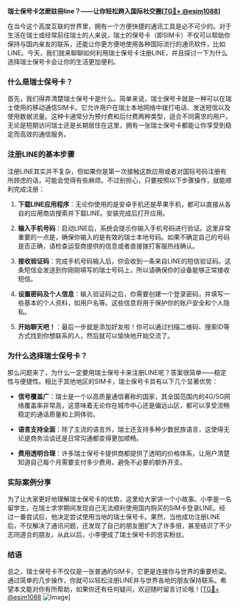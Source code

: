 **瑞士保号卡怎麽註冊line？——让你轻松跨入国际社交圈[[TG💪+ @esim1088](https://t.me/s/esim1088)]**

在当今这个高度互联的世界里，拥有一个方便快捷的通讯工具是必不可少的。对于生活在瑞士或经常前往瑞士的人来说，瑞士的保号卡（即SIM卡）不仅可以帮助你保持与国内亲友的联系，还能让你更方便地使用各种国际流行的通讯软件，比如LINE。今天，我们就来聊聊如何利用瑞士保号卡注册LINE，并且探讨一下为什么选择瑞士保号卡会让你的生活更加便利。

### 什么是瑞士保号卡？

首先，我们得弄清楚瑞士保号卡是什么。简单来说，瑞士保号卡就是一种可以在瑞士使用的移动通信SIM卡。它允许用户在瑞士本地网络中拨打电话、发送短信以及使用数据流量。这种卡通常分为预付费和后付费两种类型，适合不同需求的用户。无论是短期访问瑞士还是长期居住在这里，拥有一张瑞士保号卡都能让你享受到稳定而高效的通信服务。

### 注册LINE的基本步骤

注册LINE其实并不复杂，但如果你是第一次接触这款应用或者对国际号码注册有所顾虑的话，可能会觉得有些麻烦。不过别担心，只要按照以下步骤操作，就能顺利完成注册：

1. **下载LINE应用程序**：无论你使用的是安卓手机还是苹果手机，都可以直接从各自的应用商店搜索并下载LINE。安装完成后打开应用。
   
2. **输入手机号码**：启动LINE后，系统会提示你输入手机号码进行验证。这里非常重要的一点是，确保你输入的是有效的瑞士本地号码。如果不确定自己的号码是否正确，请检查运营商提供的信息或者直接拨打客服热线确认。

3. **接收验证码**：完成手机号码输入后，你会收到一条来自LINE的短信验证码。这条短信会发送到你刚刚填写的瑞士号码上，所以请确保你的设备能够正常接收短信。

4. **设置密码及个人信息**：输入验证码之后，你需要创建一个登录密码，并填写一些基本的个人资料，如用户名等。这些信息将用于保护你的账户安全和个人隐私。

5. **开始聊天吧！**：最后一步就是添加好友啦！你可以通过扫描二维码、搜索ID等方式找到你想联系的人，然后就可以愉快地开始交流了。

### 为什么选择瑞士保号卡？

那么问题来了，为什么一定要用瑞士保号卡来注册LINE呢？答案很简单——稳定性与便捷性。相比于其他地区的SIM卡，瑞士保号卡具有以下几个显著优势：

- **信号覆盖广**：瑞士是一个以高质量通信著称的国家，其全国范围内的4G/5G网络覆盖率非常高，这意味着无论你在城市中心还是偏远山区，都可以享受流畅稳定的通话质量和上网体验。
  
- **语言支持全面**：除了主流的语言外，瑞士还支持多种少数民族语言，这使得无论是商务洽谈还是日常沟通都变得更加顺畅。

- **费用透明合理**：许多瑞士保号卡提供商都提供了透明的价格体系，让用户清楚知道自己每个月需要支付多少费用，避免不必要的额外开支。

### 实际案例分享

为了让大家更好地理解瑞士保号卡的优势，这里给大家讲一个小故事。小李是一名留学生，在瑞士求学期间发现自己无法顺利使用国内购买的SIM卡登录LINE。经过一番尝试后，他决定尝试使用当地的瑞士保号卡。果然，当他成功注册LINE后，不仅解决了通讯问题，还发现了自己的朋友圈扩大了许多倍，甚至结识了不少志同道合的朋友。从此以后，小李便成了瑞士保号卡的忠实粉丝。

### 结语

总之，瑞士保号卡不仅仅是一张普通的SIM卡，它更是连接你与世界的重要桥梁。通过简单的几步操作，你就可以轻松注册LINE并与世界各地的朋友保持联系。希望本文能对你有所帮助，如果你还有任何疑问，欢迎随时留言讨论哦！[[TG💪+ @esim1088](https://t.me/s/esim1088) ![Image](https://i.postimg.cc/4NQfJmqS/Snipaste-2025-05-13-00-14-12.png)]
